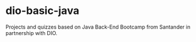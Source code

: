 # dio-basic-java
Projects and quizzes based on Java Back-End Bootcamp from Santander in partnership with DIO.
